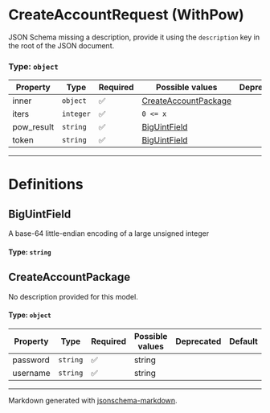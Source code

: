 # CreateAccountRequest (WithPow)

JSON Schema missing a description, provide it using the `description` key in the root of the JSON document.

### Type: `object`

| Property | Type | Required | Possible values | Deprecated | Default | Description | Examples |
| -------- | ---- | -------- | --------------- | ---------- | ------- | ----------- | -------- |
| inner | `object` | ✅ | [CreateAccountPackage](#createaccountpackage) |  |  |  |  |
| iters | `integer` | ✅ | `0 <= x ` |  |  |  |  |
| pow_result | `string` | ✅ | [BigUintField](#biguintfield) |  |  |  |  |
| token | `string` | ✅ | [BigUintField](#biguintfield) |  |  |  |  |


---

# Definitions

## BigUintField

A base-64 little-endian encoding of a large unsigned integer

#### Type: `string`

## CreateAccountPackage

No description provided for this model.

#### Type: `object`

| Property | Type | Required | Possible values | Deprecated | Default | Description | Examples |
| -------- | ---- | -------- | --------------- | ---------- | ------- | ----------- | -------- |
| password | `string` | ✅ | string |  |  |  |  |
| username | `string` | ✅ | string |  |  |  |  |


---

Markdown generated with [jsonschema-markdown](https://github.com/elisiariocouto/jsonschema-markdown).
